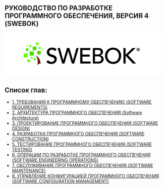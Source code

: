 ## РУКОВОДСТВО ПО РАЗРАБОТКЕ ПРОГРАММНОГО ОБЕСПЕЧЕНИЯ, ВЕРСИЯ 4 (SWEBOK)

<div style="text-align:center">
<img src="Images/README/SWEBOK_logo_v2.jpg"
alt="Лого SWEBOK (Логотип).">
</div>

## Список глав:
- <a href="1_Software Requirements.markdown">1. ТРЕБОВАНИЯ К ПРОГРАММНОМУ ОБЕСПЕЧЕНИЮ (SOFTWARE REQUIREMENTS)</a>
- <a href="2_Software Architecture.markdown">2. АРХИТЕКТУРА ПРОГРАММНОГО ОБЕСПЕЧЕНИЯ (Software Architecture)</a>
- <a href="3_Software Design.markdown">3. ПРОЕКТИРОВАНИЕ ПРОГРАММНОГО ОБЕСПЕЧЕНИЯ (SOFTWARE DESIGN)</a>
- <a href="4_Software Construction.markdown">4. РАЗРАБОТКА ПРОГРАММНОГО ОБЕСПЕЧЕНИЯ (SOFTWARE CONSTRUCTION)</a>
- <a href="4_Software Construction.markdown">5. ТЕСТИРОВАНИЕ ПРОГРАММНОГО ОБЕСПЕЧЕНИЯ (SOFTWARE TESTING)</a>
- <a href="4_Software Construction.markdown">6. ОПЕРАЦИИ ПО РАЗРАБОТКЕ ПРОГРАММНОГО ОБЕСПЕЧЕНИЯ (SOFTWARE ENGINEERING OPERATIONS)</a>
- <a href="4_Software Construction.markdown">7. ОБСЛУЖИВАНИЕ ПРОГРАММНОГО ОБЕСПЕЧЕНИЯ (SOFTWARE MAINTENANCE)</a>
- <a href="4_Software Construction.markdown">8. УПРАВЛЕНИЕ КОНФИГУРАЦИЕЙ ПРОГРАММНОГО ОБЕСПЕЧЕНИЯ (SOFTWARE CONFIGURATION MANAGEMENT)</a>